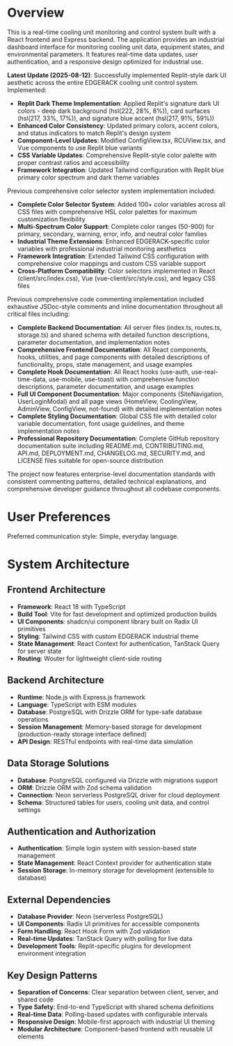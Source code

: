 # Overview

This is a real-time cooling unit monitoring and control system built with a React frontend and Express backend. The application provides an industrial dashboard interface for monitoring cooling unit data, equipment states, and environmental parameters. It features real-time data updates, user authentication, and a responsive design optimized for industrial use.

**Latest Update (2025-08-12)**: Successfully implemented Replit-style dark UI aesthetic across the entire EDGERACK cooling unit control system. Implemented:

- **Replit Dark Theme Implementation**: Applied Replit's signature dark UI colors - deep dark background (hsl(222, 28%, 8%)), card surfaces (hsl(217, 33%, 17%)), and signature blue accent (hsl(217, 91%, 59%))
- **Enhanced Color Consistency**: Updated primary colors, accent colors, and status indicators to match Replit's design system
- **Component-Level Updates**: Modified ConfigView.tsx, RCUView.tsx, and Vue components to use Replit blue variants
- **CSS Variable Updates**: Comprehensive Replit-style color palette with proper contrast ratios and accessibility
- **Framework Integration**: Updated Tailwind configuration with Replit blue primary color spectrum and dark theme variables

Previous comprehensive color selector system implementation included:

- **Complete Color Selector System**: Added 100+ color variables across all CSS files with comprehensive HSL color palettes for maximum customization flexibility
- **Multi-Spectrum Color Support**: Complete color ranges (50-900) for primary, secondary, warning, error, info, and neutral color families
- **Industrial Theme Extensions**: Enhanced EDGERACK-specific color variables with professional industrial monitoring aesthetics
- **Framework Integration**: Extended Tailwind CSS configuration with comprehensive color mappings and custom CSS variable support
- **Cross-Platform Compatibility**: Color selectors implemented in React (client/src/index.css), Vue (vue-client/src/style.css), and legacy CSS files

Previous comprehensive code commenting implementation included exhaustive JSDoc-style comments and inline documentation throughout all critical files including:

- **Complete Backend Documentation**: All server files (index.ts, routes.ts, storage.ts) and shared schema with detailed function descriptions, parameter documentation, and implementation notes
- **Comprehensive Frontend Documentation**: All React components, hooks, utilities, and page components with detailed descriptions of functionality, props, state management, and usage examples  
- **Complete Hook Documentation**: All React hooks (use-auth, use-real-time-data, use-mobile, use-toast) with comprehensive function descriptions, parameter documentation, and usage examples
- **Full UI Component Documentation**: Major components (SiteNavigation, UserLoginModal) and all page views (HomeView, CoolingView, AdminView, ConfigView, not-found) with detailed implementation notes
- **Complete Styling Documentation**: Global CSS file with detailed color variable documentation, font usage guidelines, and theme implementation notes
- **Professional Repository Documentation**: Complete GitHub repository documentation suite including README.md, CONTRIBUTING.md, API.md, DEPLOYMENT.md, CHANGELOG.md, SECURITY.md, and LICENSE files suitable for open-source distribution

The project now features enterprise-level documentation standards with consistent commenting patterns, detailed technical explanations, and comprehensive developer guidance throughout all codebase components.

# User Preferences

Preferred communication style: Simple, everyday language.

# System Architecture

## Frontend Architecture
- **Framework**: React 18 with TypeScript
- **Build Tool**: Vite for fast development and optimized production builds
- **UI Components**: shadcn/ui component library built on Radix UI primitives
- **Styling**: Tailwind CSS with custom EDGERACK industrial theme
- **State Management**: React Context for authentication, TanStack Query for server state
- **Routing**: Wouter for lightweight client-side routing

## Backend Architecture
- **Runtime**: Node.js with Express.js framework
- **Language**: TypeScript with ESM modules
- **Database**: PostgreSQL with Drizzle ORM for type-safe database operations
- **Session Management**: Memory-based storage for development (production-ready storage interface defined)
- **API Design**: RESTful endpoints with real-time data simulation

## Data Storage Solutions
- **Database**: PostgreSQL configured via Drizzle with migrations support
- **ORM**: Drizzle ORM with Zod schema validation
- **Connection**: Neon serverless PostgreSQL driver for cloud deployment
- **Schema**: Structured tables for users, cooling unit data, and control settings

## Authentication and Authorization
- **Authentication**: Simple login system with session-based state management
- **State Management**: React Context provider for authentication state
- **Session Storage**: In-memory storage for development (extensible to database)

## External Dependencies
- **Database Provider**: Neon (serverless PostgreSQL)
- **UI Components**: Radix UI primitives for accessible components
- **Form Handling**: React Hook Form with Zod validation
- **Real-time Updates**: TanStack Query with polling for live data
- **Development Tools**: Replit-specific plugins for development environment integration

## Key Design Patterns
- **Separation of Concerns**: Clear separation between client, server, and shared code
- **Type Safety**: End-to-end TypeScript with shared schema definitions
- **Real-time Data**: Polling-based updates with configurable intervals
- **Responsive Design**: Mobile-first approach with industrial UI theming
- **Modular Architecture**: Component-based frontend with reusable UI elements